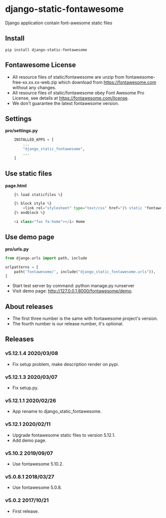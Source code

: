 # django-static-fontawesome

Django application contain font-awesome static files

## Install

    pip install django-static-fontawesome

## Fontawesome License

- All resource files of static/fontawesome are unzip from fontawesome-free-xx.xx.xx-web.zip which download from https://fontawesome.com without any changes.
- All resource files of static/fontawesome obey Font Awesome Pro License, see details at https://fontawesome.com/license.
- We don't guarantee the latest fontawesome version.

## Settings

**pro/settings.py**

```python
    INSTALLED_APPS = [
        ...
        "django_static_fontawesome",
        ...
    ]
```

## Use static files

**page.html**

```python
    {% load staticfiles %}

    {% block style %}
        <link rel="stylesheet" type="text/css" href="{% static "fontawesome/css/all.min.css" %}" />
    {% endblock %}

    <i class="fas fa-home"></i> Home
```

## Use demo page

**pro/urls.py**

```python
from django.urls import path, include

urlpatterns = [
    path('fontawesome/', include("django_static_fontawesome.urls")),
]
```

- Start test server by command: python manage.py runserver
- Visit demo page: http://127.0.0.1:8000/fontawesome/demo.

## About releases

- The first three number is the same with fontawesome project's version.
- The fourth number is our release number, it's optional.

## Releases

### v5.12.1.4 2020/03/08

- Fix setup problem, make description render on pypi.

### v5.12.1.3 2020/03/07

- Fix setup.py.

### v5.12.1.1 2020/02/26

- App rename to django_static_fontawesome.

### v5.12.1 2020/02/11

- Upgrade fontawesome static files to version 5.12.1.
- Add demo page.

### v5.10.2 2019/09/07

- Use fontawesome 5.10.2.

### v5.0.8.1 2018/03/27

- Use fontawesome 5.0.8.

### v5.0.2 2017/10/21

- First release.
